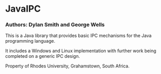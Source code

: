 # JavaIPC
### Authors: Dylan Smith and George Wells

This is a Java library that provides basic IPC mechanisms
for the Java programming language.

It includes a Windows and Linux implementation with
further work being completed on a generic IPC design.

Property of Rhodes University, Grahamstown, South Africa. 
